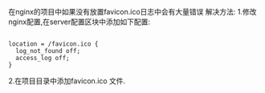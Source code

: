 在nginx的项目中如果没有放置favicon.ico日志中会有大量错误
解决方法:
1.修改nginx配置,在server配置区块中添加如下配置:
<pre><code lang=config>
location = /favicon.ico {
  log_not_found off;
  access_log off;
}
</code></pre>
2.在项目目录中添加favicon.ico 文件.
